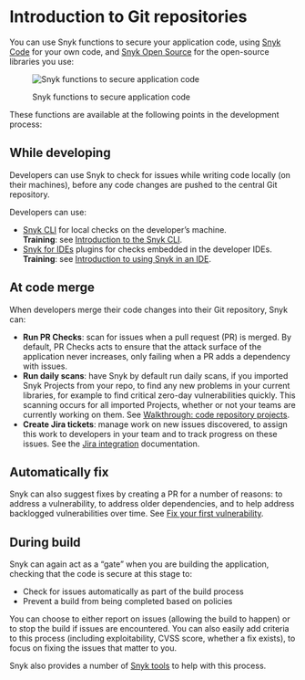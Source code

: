 # Introduction to Git repositories

You can use Snyk functions to secure your application code, using [Snyk Code](../../../scan-application-code/snyk-code/) for your own code, and [Snyk Open Source](../../../scan-application-code/snyk-open-source/) for the open-source libraries you use:

<figure><img src="https://lh5.googleusercontent.com/DfNV0u45H2pscEybpGNWSBLFPbIUe-Tp-75iTNUnNFJQvkpow1pWr07HgWkzaE31f1XdH9wQfijKStwEyDIvF93J6rD0E9aWbrVeBEUQuh111VpnHssNuS0FGCQ-ugaSp3OYUz_fMwRjbZNQVbjvdYp0CYaQQyyEq4NoXCFda3HLtTc5WBVkKJ_emw" alt="Snyk functions to secure application code"><figcaption><p>Snyk functions to secure application code</p></figcaption></figure>

These functions are available at the following points in the development process:

## While developing

Developers can use Snyk to check for issues while writing code locally (on their machines), before any code changes are pushed to the central Git repository.

Developers can use:

* [Snyk CLI](../../../snyk-cli/) for local checks on the developer’s machine.\
  **Training**: see [Introduction to the Snyk CLI](https://training.snyk.io/courses/intro-cli)​.
* [Snyk for IDEs](../../ide-tools/) plugins for checks embedded in the developer IDEs.\
  **Training**: see [Introduction to using Snyk in an IDE](https://training.snyk.io/courses/introduction-to-using-snyk-in-an-ide).

## At code merge

When developers merge their code changes into their Git repository, Snyk can:

* **Run PR Checks**: scan for issues when a pull request (PR) is merged. By default, PR Checks acts to ensure that the attack surface of the application never increases, only failing when a PR adds a dependency with issues.
* **Run daily scans**: have Snyk by default run daily scans, if you imported Snyk Projects from your repo, to find any new problems in your current libraries, for example to find critical zero-day vulnerabilities quickly. This scanning occurs for all imported Projects, whether or not your teams are currently working on them. See [Walkthrough: code repository projects](../../../getting-started/walkthrough-code-repository-projects/).
* **Create Jira tickets**: manage work on new issues discovered, to assign this work to developers in your team and to track progress on these issues. See the [Jira integration](../../notifications-ticketing-system-integrations/jira.md) documentation.

## Automatically fix

Snyk can also suggest fixes by creating a PR for a number of reasons: to address a vulnerability, to address older dependencies, and to help address backlogged vulnerabilities over time. See [Fix your first vulnerability](../../../getting-started/walkthrough-code-repository-projects/fix-your-first-vulnerability.md).

## During build

Snyk can again act as a “gate” when you are building the application, checking that the code is secure at this stage to:

* Check for issues automatically as part of the build process
* Prevent a build from being completed based on policies

You can choose to either report on issues (allowing the build to happen) or to stop the build if issues are encountered. You can also easily add criteria to this process (including exploitability, CVSS score, whether a fix exists), to focus on fixing the issues that matter to you.

Snyk also provides a number of [Snyk tools](../../../snyk-api-info/other-tools/) to help with this process.
